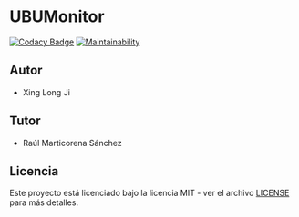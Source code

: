 # UBUMonitor
[![Codacy Badge](https://app.codacy.com/project/badge/Grade/ae4733a382c045deb7ea7e78f20eb77a)](https://www.codacy.com/manual/xjx1001/UBUMonitor?utm_source=github.com&amp;utm_medium=referral&amp;utm_content=xjx1001/UBUMonitor&amp;utm_campaign=Badge_Grade)
[![Maintainability](https://api.codeclimate.com/v1/badges/014d3e5cc23c39c659b9/maintainability)](https://codeclimate.com/github/xjx1001/UBUMonitor/maintainability)

## Autor

- Xing Long Ji

## Tutor
- Raúl Marticorena Sánchez

## Licencia
Este proyecto está licenciado bajo la licencia MIT - ver el archivo [LICENSE](LICENSE) para más detalles.
